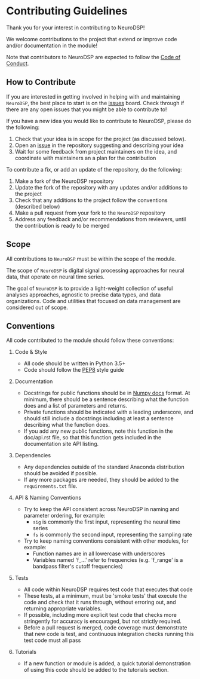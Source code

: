 # Contributing Guidelines

Thank you for your interest in contributing to NeuroDSP! 

We welcome contributions to the project that extend or improve code and/or documentation 
in the module!

Note that contributors to NeuroDSP are expected to follow the
[Code of Conduct](https://github.com/neurodsp-tools/neurodsp/blob/master/CODE_OF_CONDUCT.md).

## How to Contribute

If you are interested in getting involved in helping with and maintaining `NeuroDSP`, the best place to start is on the [issues](https://github.com/neurodsp-tools/neurodsp/issues) board. Check through if there are any open issues that you might be able to contribute to!

If you have a new idea you would like to contribute to NeuroDSP, please do the following:

1. Check that your idea is in scope for the project (as discussed below).
2. Open an [issue](https://github.com/neurodsp-tools/neurodsp/issues) in the repository suggesting and describing your idea
3. Wait for some feedback from project maintainers on the idea, and coordinate with maintainers an a plan for the contribution
   
To contribute a fix, or add an update of the repository, do the following:

1. Make a fork of the NeuroDSP repository
2. Update the fork of the repository with any updates and/or additions to the project
3. Check that any additions to the project follow the conventions (described below)
4. Make a pull request from your fork to the `NeuroDSP` repository
5. Address any feedback and/or recommendations from reviewers, until the contribution is ready to be merged

## Scope

All contributions to `NeuroDSP` must be within the scope of the module. 

The scope of `NeuroDSP` is digital signal processing approaches for neural data, that operate on neural time series. 

The goal of `NeuroDSP` is to provide a light-weight collection of useful analyses approaches, agnostic to precise data types, and data organizations. Code and utilities that focused on data management are considered out of scope. 

## Conventions

All code contributed to the module should follow these conventions:

1. Code & Style
    * All code should be written in Python 3.5+
    * Code should follow the [PEP8](https://www.python.org/dev/peps/pep-0008/) style guide

2. Documentation
    * Docstrings for public functions should be in
[Numpy docs](https://github.com/numpy/numpy/blob/master/doc/HOWTO_DOCUMENT.rst.txt) format.
At minimum, there should be a sentence describing what the function does and a list of
parameters and returns.
    * Private functions should be indicated with a leading underscore, and should still include a
docstrings including at least a sentence describing what the function does.
    * If you add any new public functions, note this function in the doc/api.rst file,
so that this function gets included in the documentation site API listing.

3. Dependencies
    * Any dependencies outside of the standard Anaconda distribution should be avoided if possible.
    * If any more packages are needed, they should be added to the `requirements.txt` file.

4. API & Naming Conventions
    * Try to keep the API consistent across NeuroDSP in naming and parameter ordering, for example:
        * `sig` is commonly the first input, representing the neural time series
        * `fs` is commonly the second input, representing the sampling rate
    * Try to keep naming conventions consistent with other modules, for example:
        * Function names are in all lowercase with underscores
        * Variables named 'f_...' refer to frequencies (e.g. 'f_range' is a bandpass filter's cutoff frequencies)

5. Tests
    * All code within NeuroDSP requires test code that executes that code
    * These tests, at a minimum, must be 'smoke tests' that execute the
code and check that it runs through, without erroring out, and returning appropriate variables.
    * If possible, including more explicit test code that checks more stringently for accuracy is encouraged,
but not strictly required.
    * Before a pull request is merged, code coverage must demonstrate that new code is test,
and continuous integration checks running this test code must all pass

6. Tutorials
    * If a new function or module is added, a quick tutorial demonstration of using this
code should be added to the tutorials section.
